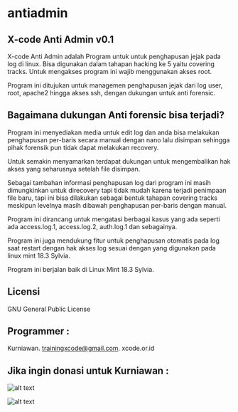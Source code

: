 # antiadmin
X-code Anti Admin v0.1
----------------------

X-code Anti Admin adalah Program untuk untuk penghapusan jejak pada log di linux. Bisa digunakan dalam tahapan hacking ke 5 yaitu covering tracks. Untuk mengakses program ini wajib menggunakan akses root.

Program ini ditujukan untuk managemen penghapusan jejak dari log user, root, apache2 hingga akses ssh, dengan dukungan untuk anti forensic.

Bagaimana dukungan Anti forensic bisa terjadi?
----------------------------------------------

Program ini menyediakan media untuk edit log dan anda bisa melakukan penghapusan per-baris secara manual dengan nano lalu disimpan sehingga pihak forensik pun tidak dapat melakukan recovery.

Untuk semakin menyamarkan terdapat dukungan untuk mengembalikan hak akses yang seharusnya setelah file disimpan.

Sebagai tambahan informasi penghapusan log dari program ini masih dimungkinkan untuk direcovery tapi tidak mudah karena terjadi penimpaan file baru, tapi ini bisa dilakukan sebagai bentuk tahapan covering tracks meskipun levelnya masih dibawah penghapusan per-baris dengan manual. 

Program ini dirancang untuk mengatasi berbagai kasus yang ada seperti ada access.log.1, access.log.2, auth.log.1 dan sebagainya.

Program ini juga mendukung fitur untuk penghapusan otomatis pada log saat restart dengan hak akses log sesuai dengan yang digunakan pada linux mint 18.3 Sylvia.

Program ini berjalan baik di Linux Mint 18.3 Sylvia.

Licensi
-------

GNU General Public License

Programmer :
------------

Kurniawan. trainingxcode@gmail.com. xcode.or.id


Jika ingin donasi untuk Kurniawan :
-----------------------------------

![alt text](http://xcodeserver.my.id/gofood.png)

![alt text](http://xcodeserver.my.id/gopay.png)
